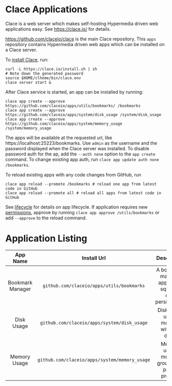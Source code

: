 # Clace Applications

Clace is a web server which makes self-hosting Hypermedia driven web applications easy. See https://clace.io/ for details.

https://github.com/claceio/clace is the main Clace repository. This `apps` repository contains Hypermedia driven web apps which can be installed on a Clace server.

To [install Clace](https://clace.io/docs/installation/), run:

```
curl -L https://clace.io/install.sh | sh
# Note down the generated password
source $HOME/clhome/bin/clace.env
clace server start &
```

After Clace service is started, an app can be installed by running:

```
clace app create --approve https://github.com/claceio/apps/utils/bookmarks/ /bookmarks
clace app create --approve https://github.com/claceio/apps/system/disk_usage /system/disk_usage
clace app create --approve https://github.com/claceio/apps/system/memory_usage /system/memory_usage
```

The apps will be available at the requested url, like https://localhost:25223/bookmarks. Use `admin` as the username and the password displayed when the Clace server was installed. To disable password auth for the ap, add the `--auth none` option to the `app create` command. To change existing app auth, run `clace app update auth none /bookmarks`.

To reload existing apps with any code changes from GitHub, run

```
clace app reload --promote /bookmarks # reload one app from latest code in GitHub
clace app reload --promote all # reload all apps from latest code in GitHub
```

See [lifecycle](https://clace.io/docs/applications/lifecycle/) for details on app lifecycle. If application requires new [permissions](https://clace.io/docs/applications/appsecurity/), approve by running `clace app approve /utils/bookmarks` or add `--approve` to the reload command.

# Application Listing

|     App Name     |                  Install Url                  |                        Description                         |             System Requirements             | Demo                                  |
| :--------------: | :-------------------------------------------: | :--------------------------------------------------------: | :-----------------------------------------: | :------------------------------------ |
| Bookmark Manager |   `github.com/claceio/apps/utils/bookmarks`   | A bookmark manager app, using sqlite for data persistenace |                All platforms                | https://utils.demo.clace.io/bookmarks |
|    Disk Usage    |  `github.com/claceio/apps/system/disk_usage`  |         Disk space usage monitor, with drill down          |                All platforms                | https://du.demo.clace.io/             |
|   Memory Usage   | `github.com/claceio/apps/system/memory_usage` |      Memory usage monitor, grouped by parent process       | Linux, OSX, Windows with WSL. Uses `ps` cli | https://memory.demo.clace.io/         |








